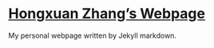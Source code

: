[Hongxuan Zhang’s Webpage](http://zhang.hongxuan.me/)
==========

My personal webpage written by Jekyll markdown. 
